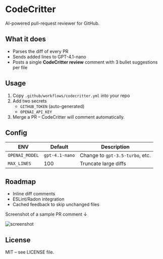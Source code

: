 # CodeCritter

AI-powered pull-request reviewer for GitHub.

## What it does
* Parses the diff of every PR
* Sends added lines to GPT-4.1-nano
* Posts a single **CodeCritter review** comment with 3 bullet suggestions per file

## Usage
1. Copy `.github/workflows/codecritter.yml` into your repo  
2. Add two secrets  
   * `GITHUB_TOKEN` (auto-generated)  
   * `OPENAI_API_KEY`  
3. Merge a PR – CodeCritter will comment automatically.

## Config
| ENV | Default | Description |
|-----|---------|-------------|
| `OPENAI_MODEL` | `gpt-4.1-nano` | Change to `gpt-3.5-turbo`, etc. |
| `MAX_LINES` | 100 | Truncate large diffs |

## Roadmap
* Inline diff comments  
* ESLint/Radon integration  
* Cached feedback to skip unchanged files

Screenshot of a sample PR comment ↓

![screenshot](docs/screenshot.png)

## License
MIT – see LICENSE file.
